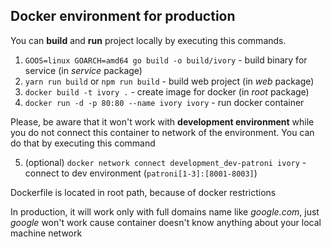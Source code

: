 ## Docker environment for production

You can **build** and **run** project locally by executing this commands.

1. `GOOS=linux GOARCH=amd64 go build -o build/ivory` - build binary for service (in _service_ package)
2. `yarn run build` or `npm run build` - build web project (in _web_ package)
3. `docker build -t ivory .` - create image for docker (in _root_ package)
4. `docker run -d -p 80:80 --name ivory ivory` - run docker container

Please, be aware that it won't work with **development environment**
while you do not connect this container to network of the environment. You can do that by executing this command

5. (optional) `docker network connect development_dev-patroni ivory` - connect to dev environment (`patroni[1-3]:[8001-8003]`)

Dockerfile is located in root path, because of docker restrictions

In production, it will work only with full domains name like _google.com_, just _google_ won't work cause container doesn't know anything about your local
machine network

